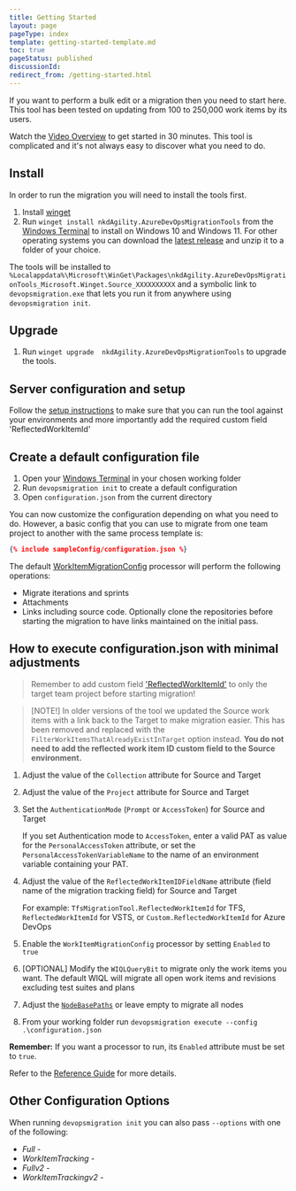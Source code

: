 ```yaml
---
title: Getting Started
layout: page
pageType: index
template: getting-started-template.md
toc: true
pageStatus: published
discussionId: 
redirect_from: /getting-started.html
---
```


If you want to perform a bulk edit or a migration then you need to start here. This tool has been tested on updating from 100 to 250,000 work items by its users.

Watch the [Video Overview](https://youtu.be/RCJsST0xBCE) to get started in 30 minutes. This tool is complicated and it's not always easy to discover what you need to do.

## Install

In order to run the migration you will need to install the tools first.

1. Install [winget](https://learn.microsoft.com/en-us/windows/package-manager/winget/)
1. Run `winget install nkdAgility.AzureDevOpsMigrationTools` from the [Windows Terminal](https://learn.microsoft.com/en-us/windows/terminal/) to install on Windows 10 and Windows 11. For other operating systems you can download the [latest release](https://github.com/nkdAgility/azure-devops-migration-tools/releases/latest) and unzip it to a folder of your choice.

The tools will be installed to `%Localappdata%\Microsoft\WinGet\Packages\nkdAgility.AzureDevOpsMigrationTools_Microsoft.Winget.Source_XXXXXXXXXX` and a symbolic link to `devopsmigration.exe` that lets you run it from anywhere using `devopsmigration init`.

## Upgrade

1. Run `winget upgrade  nkdAgility.AzureDevOpsMigrationTools` to upgrade the tools.

## Server configuration and setup

Follow the [setup instructions](server-configuration.md) to make sure that you can run the tool against your environments and more importantly add the required custom field 'ReflectedWorkItemId'

## Create a default configuration file

1. Open your [Windows Terminal](https://learn.microsoft.com/en-us/windows/terminal/) in your chosen working folder
2. Run `devopsmigration init` to create a default configuration
3. Open `configuration.json` from the current directory

You can now customize the configuration depending on what you need to do. However, a basic config that you can use to migrate from one team project to another with the same process template is:

```JSON
{% include sampleConfig/configuration.json %}
```

The default [WorkItemMigrationConfig](/docs/Reference/v1/Processors/WorkItemMigrationConfig.md) processor will perform the following operations:

* Migrate iterations and sprints
* Attachments
* Links including source code. Optionally clone the repositories before starting the migration to have links maintained on the initial pass.

## How to execute configuration.json with minimal adjustments

> Remember to add custom field ['ReflectedWorkItemId'](/docs/server-configuration.md) to only the target team project before starting migration!

> [NOTE!]
> In older versions of the tool we updated the Source work items with a link back to the Target to make migration easier. This has been removed and replaced with the `FilterWorkItemsThatAlreadyExistInTarget` option instead. **You do not need to add the reflected work item ID custom field to the Source environment.**

1. Adjust the value of the `Collection` attribute for Source and Target
2. Adjust the value of the `Project` attribute for Source and Target
3. Set the `AuthenticationMode` (`Prompt` or `AccessToken`) for Source and Target

    If you set Authentication mode to `AccessToken`, enter a valid PAT as value
    for the `PersonalAccessToken` attribute, or set the
    `PersonalAccessTokenVariableName` to the name of an environment variable containing your PAT.

4. Adjust the value of the `ReflectedWorkItemIDFieldName` attribute (field name of the migration tracking field) for Source and Target

   For example: `TfsMigrationTool.ReflectedWorkItemId` for TFS, `ReflectedWorkItemId` for VSTS, or `Custom.ReflectedWorkItemId` for Azure DevOps

5. Enable the `WorkItemMigrationConfig` processor by setting `Enabled` to `true`
6. [OPTIONAL] Modify the `WIQLQueryBit` to migrate only the work items you want. The default WIQL will migrate all open work items and revisions excluding test suites and plans
7. Adjust the [`NodeBasePaths`](/docs/Reference/v1/Processors/WorkItemMigrationConfig.md) or leave empty to migrate all nodes
8. From your working folder run `devopsmigration execute --config .\configuration.json`

**Remember:** If you want a processor to run, its `Enabled` attribute must be set to `true`. 

Refer to the [Reference Guide](/docs/Reference/index.md) for more details.

## Other Configuration Options
When running `devopsmigration init` you can also pass `--options` with one of the following:

- *Full* - 
- *WorkItemTracking* - 
- *Fullv2* - 
- *WorkItemTrackingv2* - 
